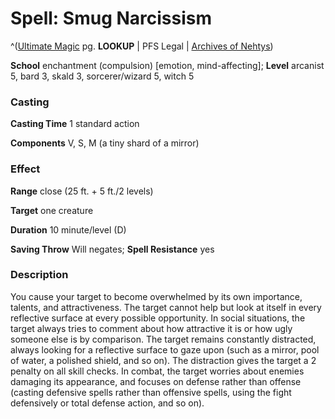 # Spell: Smug Narcissism

^([Ultimate Magic][ss-smug-narcissism] pg. **LOOKUP** | PFS Legal | [Archives of Nehtys][sn-smug-narcissism])

**School** enchantment (compulsion) [emotion, mind-affecting]; **Level** arcanist 5, bard 3, skald 3, sorcerer/wizard 5, witch 5

### Casting

**Casting Time** 1 standard action  

**Components** V, S, M (a tiny shard of a mirror)

### Effect

**Range** close (25 ft. + 5 ft./2 levels)  

**Target** one creature  

**Duration** 10 minute/level (D)  

**Saving Throw** Will negates; **Spell Resistance** yes

### Description

You cause your target to become overwhelmed by its own importance, talents, and attractiveness. The target cannot help but look at itself in every reflective surface at every possible opportunity. In social situations, the target always tries to comment about how attractive it is or how ugly someone else is by comparison. The target remains constantly distracted, always looking for a reflective surface to gaze upon (such as a mirror, pool of water, a polished shield, and so on). The distraction gives the target a 2 penalty on all skill checks. In combat, the target worries about enemies damaging its appearance, and focuses on defense rather than offense (casting defensive spells rather than offensive spells, using the fight defensively or total defense action, and so on).

[ss-smug-narcissism]: http://paizo.com/pathfinderRPG/v57
[sn-smug-narcissism]: http://www.archivesofnethys.com/SpellDisplay.aspx?ItemName=Smug%20Narcissism